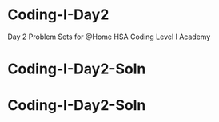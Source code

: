 # Coding-I-Day2

Day 2 Problem Sets for @Home HSA Coding Level I Academy
# Coding-I-Day2-Soln
# Coding-I-Day2-Soln
